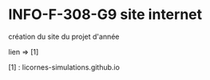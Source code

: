 # INFO-F-308-G9 site internet 

création du site du projet d'année

lien =>  [1]

[1] : licornes-simulations.github.io



